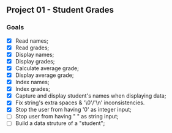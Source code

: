 ## Project 01 - Student Grades
### Goals
- [x] Read names;
- [x] Read grades;
- [x] Display names;
- [x] Display grades;
- [x] Calculate average grade;
- [x] Display average grade;
- [x] Index names;
- [x] Index grades;
- [x] Capture and display student's names when displaying data;
- [x] Fix string's extra spaces & '\0'/'\n' inconsistencies.
- [x] Stop the user from having '0' as integer input;
- [ ] Stop user from having " " as string input;
- [ ] Build a data struture of a "student";